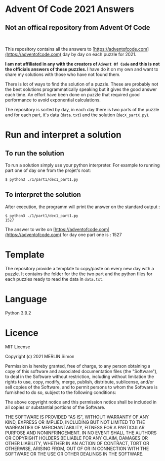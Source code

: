 # Advent Of Code 2021 Answers

<h2>Not an offical repository from Advent Of Code</h2>
</br>

This repository contains all the answers to [https://adventofcode.com](https://adventofcode.com) day by day on each puzzle for 2021.

<b>I am not affiliated in any with the creators of `Advent Of Code` and this is not the officials answers of these puzzles. </b>I have do it on my own and want to share my solutions with those who have not found them.

There is lot of ways to find the solution of a puzzle. These are probably not the best solutions programmatically speaking but it gives the good answer each time. An effort have been done on puzzle that required good performance to avoid exponential calculations.

The repository is sorted by day, in each day there is two parts of the puzzle and for each part, it's data (`data.txt`) and the solution (`decX_partX.py`).

# Run and interpret a solution

## To run the solution

To run a solution simply use your python interpreter. For example to running part one of day one from the projet's root:

```console
$ python3 ./1/part1/dec1_part1.py
```

## To interpret the solution
After execution, the programm will print the answer on the standard output :

```console
$ python3 ./1/part1/dec1_part1.py
1527
```

The answer to write on [https://adventofcode.com](https://adventofcode.com) for day one part one is : 1527

# Template

The repository provide a template to copy/paste on every new day with a puzzle. It contains the folder for the the two part and the python files for each puzzles ready to read the data in `data.txt`.

# Language

Python 3.9.2

# Licence

MIT License

Copyright (c) 2021 MERLIN Simon

Permission is hereby granted, free of charge, to any person obtaining a copy
of this software and associated documentation files (the "Software"), to deal
in the Software without restriction, including without limitation the rights
to use, copy, modify, merge, publish, distribute, sublicense, and/or sell
copies of the Software, and to permit persons to whom the Software is
furnished to do so, subject to the following conditions:

The above copyright notice and this permission notice shall be included in all
copies or substantial portions of the Software.

THE SOFTWARE IS PROVIDED "AS IS", WITHOUT WARRANTY OF ANY KIND, EXPRESS OR
IMPLIED, INCLUDING BUT NOT LIMITED TO THE WARRANTIES OF MERCHANTABILITY,
FITNESS FOR A PARTICULAR PURPOSE AND NONINFRINGEMENT. IN NO EVENT SHALL THE
AUTHORS OR COPYRIGHT HOLDERS BE LIABLE FOR ANY CLAIM, DAMAGES OR OTHER
LIABILITY, WHETHER IN AN ACTION OF CONTRACT, TORT OR OTHERWISE, ARISING FROM,
OUT OF OR IN CONNECTION WITH THE SOFTWARE OR THE USE OR OTHER DEALINGS IN THE
SOFTWARE.
